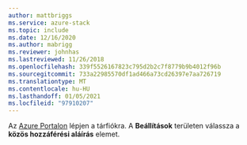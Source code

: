 ```yaml
---
author: mattbriggs
ms.service: azure-stack
ms.topic: include
ms.date: 12/16/2020
ms.author: mabrigg
ms.reviewer: johnhas
ms.lastreviewed: 11/26/2018
ms.openlocfilehash: 339f5526167823c795d2b2c7f8779b9b4012f96b
ms.sourcegitcommit: 733a22985570df1ad466a73cd26397e7aa726719
ms.translationtype: MT
ms.contentlocale: hu-HU
ms.lasthandoff: 01/05/2021
ms.locfileid: "97910207"
---
```

Az [Azure Portalon](https://portal.azure.com/) lépjen a tárfiókra. A **Beállítások** területen válassza a **közös hozzáférési aláírás** elemet.
